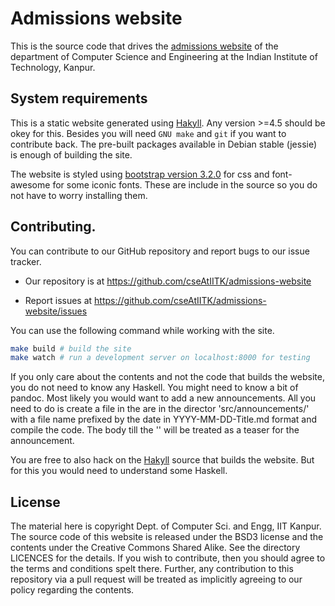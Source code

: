 # Admissions website

This is the source code that drives the [admissions website] of the
department of Computer Science and Engineering at the Indian Institute
of Technology, Kanpur.

## System requirements

This is a static website generated using [Hakyll]. Any version >=4.5
should be okey for this. Besides you will need `GNU make` and `git` if
you want to contribute back. The pre-built packages available in
Debian stable (jessie) is enough of building the site.

The website is styled using [bootstrap version 3.2.0][bootstrap] for
css and font-awesome for some iconic fonts. These are include in the
source so you do not have to worry installing them.

## Contributing.

You can contribute to our GitHub repository and report bugs to our
issue tracker.

- Our repository is at <https://github.com/cseAtIITK/admissions-website>

- Report issues at <https://github.com/cseAtIITK/admissions-website/issues>

You can use the following command while working with the site.


```bash
make build # build the site
make watch # run a development server on localhost:8000 for testing
```

If you only care about the contents and not the code that builds the
website, you do not need to know any Haskell. You might need to know a
bit of pandoc. Most likely you would want to add a new
announcements. All you need to do is create a file in the are in the
director 'src/announcements/' with a file name prefixed by the date in
YYYY-MM-DD-Title.md format and compile the code. The body till the
'<!--more-->' will be treated as a teaser for the announcement.

You are free to also hack on the [Hakyll] source that builds the
website. But for this you would need to understand some Haskell.

## License

The material here is copyright Dept. of Computer Sci. and Engg, IIT
Kanpur.  The source code of this website is released under the BSD3
license and the contents under the Creative Commons Shared Alike. See
the directory LICENCES for the details. If you wish to contribute,
then you should agree to the terms and conditions spelt
there. Further, any contribution to this repository via a pull request
will be treated as implicitly agreeing to our policy regarding the
contents.

[admissions website]: <http://cse.iitk.ac.in/users/admissions> "Admissions website"
[bootstrap]: <http://getbootstrap.com> "Twitter bootstrap"
[hakyll]: <http://jaspervdj.be/hakyll/> "Hakyll"
